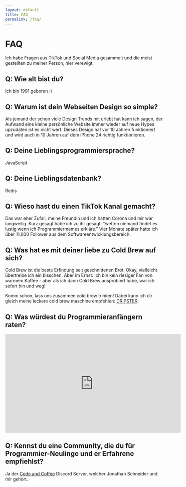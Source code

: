 ```yaml
---
layout: default
title: FAQ
permalink: /faq/
---
```


# FAQ

Ich habe Fragen aus TikTok und Social Media gesammelt und die meist gestellten zu meiner Person, hier verewigt.

## Q: Wie alt bist du?

Ich bin 1991 geboren :)

## Q: Warum ist dein Webseiten Design so simple?

Als jemand der schon viele Design Trends mit erlebt hat
kann ich sagen, der Aufwand eine kleine persönliche Website immer wieder auf neue Hypes upzudaten ist es nicht wert. Dieses Design hat vor 10 Jahren funktioniert und wird auch in 10 Jahren auf dem iPhone 24 richtig funktionieren.

## Q: Deine Lieblingsprogrammiersprache?

JavaScript

## Q: Deine Lieblingsdatenbank?

Redis

## Q: Wieso hast du einen TikTok Kanal gemacht?

Das war eher Zufall, meine Freundin und ich hatten
Corona und mir war langweilig. Kurz gesagt habe ich zu ihr gesagt: "wetten niemand findet es lustig wenn ich Programmiermemes erkläre." Vier Monate später hatte ich über 11.000 Follower aus dem Softwareentwicklungsbereich.

## Q: Was hat es mit deiner liebe zu Cold Brew auf sich?

Cold Brew ist die beste Erfindung seit geschnittenen Brot. Okay, vielleicht übertreibe ich ein bisschen. Aber im Ernst: Ich bin kein riesiger Fan von warmem Kaffee - aber als ich dann Cold Brew ausprobiert habe, war ich sofort hin und weg!

Komm schon, lass uns zusammen cold brew trinken! Dabei kann ich dir gleich meine leckere cold brew maschine empfehlen:
<a href="https://amzn.to/3ywfUsS">DRIPSTER</a>.

## Q: Was würdest du Programmieranfängern raten?

<iframe width="560" height="315" src="https://www.youtube.com/embed/RWScWEmb6As" title="YouTube video player" frameborder="0" allow="accelerometer; autoplay; clipboard-write; encrypted-media; gyroscope; picture-in-picture" allowfullscreen></iframe>

## Q: Kennst du eine Community, die du für Programmier-Neulinge und er Erfahrene empfiehlst?

Ja der <a href="http://discord.code-n.coffee"  target="_blank" rel="noopener">Code and Coffee</a> Discord <i class="fab fa-discord"></i> Server, welcher Jonathan Schneider und mir gehört.
